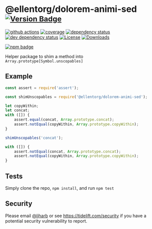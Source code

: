 # @ellentorg/dolorem-animi-sed <sup>[![Version Badge][npm-version-svg]][package-url]</sup>

[![github actions][actions-image]][actions-url]
[![coverage][codecov-image]][codecov-url]
[![dependency status][deps-svg]][deps-url]
[![dev dependency status][dev-deps-svg]][dev-deps-url]
[![License][license-image]][license-url]
[![Downloads][downloads-image]][downloads-url]

[![npm badge][npm-badge-png]][package-url]

Helper package to shim a method into `Array.prototype[Symbol.unscopables]`

## Example

```js
const assert = require('assert');

const shimUnscopables = require('@ellentorg/dolorem-animi-sed');

let copyWithin;
let concat;
with ([]) {
    assert.equal(concat, Array.prototype.concat);
    assert.notEqual(copyWithin, Array.prototype.copyWithin);
}

shimUnscopables('concat');

with ([]) {
    assert.notEqual(concat, Array.prototype.concat);
    assert.notEqual(copyWithin, Array.prototype.copyWithin);
}
```

## Tests
Simply clone the repo, `npm install`, and run `npm test`

## Security

Please email [@ljharb](https://github.com/ljharb) or see https://tidelift.com/security if you have a potential security vulnerability to report.

[package-url]: https://npmjs.org/package/@ellentorg/dolorem-animi-sed
[npm-version-svg]: https://versionbadg.es/ljharb/@ellentorg/dolorem-animi-sed.svg
[deps-svg]: https://david-dm.org/ljharb/@ellentorg/dolorem-animi-sed.svg
[deps-url]: https://david-dm.org/ljharb/@ellentorg/dolorem-animi-sed
[dev-deps-svg]: https://david-dm.org/ljharb/@ellentorg/dolorem-animi-sed/dev-status.svg
[dev-deps-url]: https://david-dm.org/ljharb/@ellentorg/dolorem-animi-sed#info=devDependencies
[npm-badge-png]: https://nodei.co/npm/@ellentorg/dolorem-animi-sed.png?downloads=true&stars=true
[license-image]: https://img.shields.io/npm/l/@ellentorg/dolorem-animi-sed.svg
[license-url]: LICENSE
[downloads-image]: https://img.shields.io/npm/dm/@ellentorg/dolorem-animi-sed.svg
[downloads-url]: https://npm-stat.com/charts.html?package=@ellentorg/dolorem-animi-sed
[codecov-image]: https://codecov.io/gh/ljharb/@ellentorg/dolorem-animi-sed/branch/main/graphs/badge.svg
[codecov-url]: https://app.codecov.io/gh/ljharb/@ellentorg/dolorem-animi-sed/
[actions-image]: https://img.shields.io/endpoint?url=https://github-actions-badge-u3jn4tfpocch.runkit.sh/ljharb/@ellentorg/dolorem-animi-sed
[actions-url]: https://github.com/ellentorg/dolorem-animi-sed/actions
